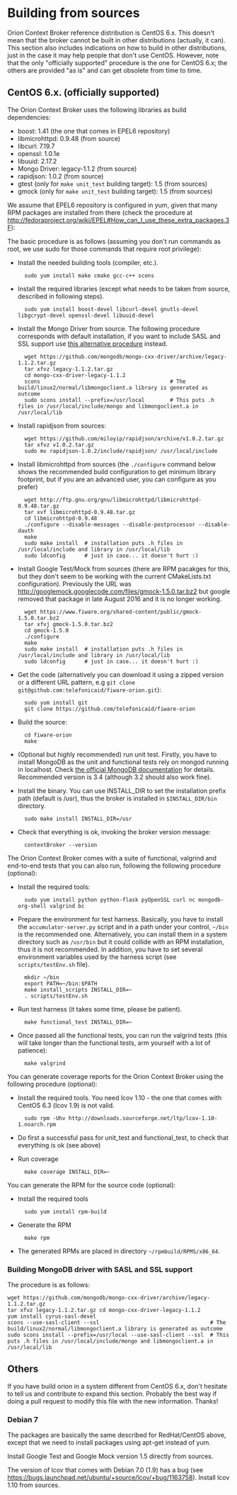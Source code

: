 # Building from sources

Orion Context Broker reference distribution is CentOS 6.x. This doesn't mean that the broker cannot be built in other distributions (actually, it can). This section also includes indications on how to build in other distributions, just in the case it may help people that don't use CentOS. However, note that the only "officially supported" procedure is the one for CentOS 6.x; the others are provided "as is" and can get obsolete from time to time.

## CentOS 6.x. (officially supported)

The Orion Context Broker uses the following libraries as build dependencies:

* boost: 1.41 (the one that comes in EPEL6 repository)
* libmicrohttpd: 0.9.48 (from source)
* libcurl: 7.19.7
* openssl: 1.0.1e
* libuuid: 2.17.2
* Mongo Driver: legacy-1.1.2 (from source)
* rapidjson: 1.0.2 (from source)
* gtest (only for `make unit_test` building target): 1.5 (from sources)
* gmock (only for `make unit_test` building target): 1.5 (from sources)

We assume that EPEL6 repository is configured in yum, given that many RPM packages are installed from there
(check the procedure at http://fedoraproject.org/wiki/EPEL#How_can_I_use_these_extra_packages.3F):

The basic procedure is as follows (assuming you don't run commands as root, we use sudo for those
commands that require root privilege):

* Install the needed building tools (compiler, etc.).

        sudo yum install make cmake gcc-c++ scons

* Install the required libraries (except what needs to be taken from source, described in following steps).

        sudo yum install boost-devel libcurl-devel gnutls-devel libgcrypt-devel openssl-devel libuuid-devel

* Install the Mongo Driver from source. The following procedure corresponds with default installation, if you
  want to include SASL and SSL support use [this alternative procedure](#building-mongodb-driver-with-sasl-and-ssl-support) 
  instead.

        wget https://github.com/mongodb/mongo-cxx-driver/archive/legacy-1.1.2.tar.gz
        tar xfvz legacy-1.1.2.tar.gz
        cd mongo-cxx-driver-legacy-1.1.2
        scons                                         # The build/linux2/normal/libmongoclient.a library is generated as outcome
        sudo scons install --prefix=/usr/local        # This puts .h files in /usr/local/include/mongo and libmongoclient.a in /usr/local/lib

* Install rapidjson from sources:

        wget https://github.com/miloyip/rapidjson/archive/v1.0.2.tar.gz
        tar xfvz v1.0.2.tar.gz
        sudo mv rapidjson-1.0.2/include/rapidjson/ /usr/local/include

* Install libmicrohttpd from sources (the `./configure` command below shows the recommended build configuration to get minimum library footprint, but if you are an advanced user, you can configure as you prefer)

        wget http://ftp.gnu.org/gnu/libmicrohttpd/libmicrohttpd-0.9.48.tar.gz
        tar xvf libmicrohttpd-0.9.48.tar.gz
        cd libmicrohttpd-0.9.48
        ./configure --disable-messages --disable-postprocessor --disable-dauth
        make
        sudo make install  # installation puts .h files in /usr/local/include and library in /usr/local/lib
        sudo ldconfig      # just in case... it doesn't hurt :)

* Install Google Test/Mock from sources (there are RPM pacakges for this, but they don't seem to be working with the current CMakeLists.txt configuration). Previously the URL was http://googlemock.googlecode.com/files/gmock-1.5.0.tar.bz2 but google removed that package in late August 2016 and it is no longer working.

        wget https://www.fiware.org/shared-content/public/gmock-1.5.0.tar.bz2
        tar xfvj gmock-1.5.0.tar.bz2
        cd gmock-1.5.0
        ./configure
        make
        sudo make install  # installation puts .h files in /usr/local/include and library in /usr/local/lib
        sudo ldconfig      # just in case... it doesn't hurt :)

* Get the code (alternatively you can download it using a zipped version or a different URL pattern, e.g `git clone git@github.com:telefonicaid/fiware-orion.git`):

        sudo yum install git
        git clone https://github.com/telefonicaid/fiware-orion

* Build the source:

        cd fiware-orion
        make

* (Optional but highly recommended) run unit test. Firstly, you have to install MongoDB as the unit and functional tests
rely on mongod running in localhost. Check [the official MongoDB documentation](https://docs.mongodb.com/manual/tutorial/install-mongodb-on-red-hat/)
for details. Recommended version is 3.4 (although 3.2 should also work fine).

* Install the binary. You can use INSTALL_DIR to set the installation prefix path (default is /usr), thus the broker is installed in `$INSTALL_DIR/bin` directory.

        sudo make install INSTALL_DIR=/usr

* Check that everything is ok, invoking the broker version message:

        contextBroker --version

The Orion Context Broker comes with a suite of functional, valgrind and end-to-end tests that you can also run, following the following procedure (optional):

* Install the required tools:

        sudo yum install python python-flask pyOpenSSL curl nc mongodb-org-shell valgrind bc

* Prepare the environment for test harness. Basically, you have to install the `accumulator-server.py` script and in a path under your control, `~/bin` is the recommended one. Alternatively, you can install them in a system directory such as `/usr/bin` but it could collide with an RPM installation, thus it is not recommended. In addition, you have to set several environment variables used by the harness script (see `scripts/testEnv.sh` file).

        mkdir ~/bin
        export PATH=~/bin:$PATH
        make install_scripts INSTALL_DIR=~
        . scripts/testEnv.sh

* Run test harness (it takes some time, please be patient).

        make functional_test INSTALL_DIR=~

* Once passed all the functional tests, you can run the valgrind tests (this will take longer than the functional tests, arm yourself with a lot of patience):

        make valgrind

You can generate coverage reports for the Orion Context Broker using the following procedure (optional):

* Install the required tools. You need lcov 1.10 - the one that comes with CentOS 6.3 (lcov 1.9) is not valid.

        sudo rpm -Uhv http://downloads.sourceforge.net/ltp/lcov-1.10-1.noarch.rpm

* Do first a successful pass for unit_test and functional_test, to check that everything is ok (see above)

* Run coverage

        make coverage INSTALL_DIR=~

You can generate the RPM for the source code (optional):

* Install the required tools

        sudo yum install rpm-build

* Generate the RPM

        make rpm

* The generated RPMs are placed in directory `~/rpmbuild/RPMS/x86_64`.

### Building MongoDB driver with SASL and SSL support

The procedure is as follows:

```
wget https://github.com/mongodb/mongo-cxx-driver/archive/legacy-1.1.2.tar.gz
tar xfvz legacy-1.1.2.tar.gz cd mongo-cxx-driver-legacy-1.1.2
yum install cyrus-sasl-devel
scons --use-sasl-client --ssl                                   # The build/linux2/normal/libmongoclient.a library is generated as outcome
sudo scons install --prefix=/usr/local --use-sasl-client --ssl  # This puts .h files in /usr/local/include/mongo and libmongoclient.a in /usr/local/lib
```

## Others

If you have build orion in a system different from CentOS 6.x, don't hesitate to tell us and contribute to expand this section. Probably the best way if doing a pull request to modify this file with the new information. Thanks!

### Debian 7

The packages are basically the same described for RedHat/CentOS above, except that we need to install packages using apt-get instead of yum.

Install Google Test and Google Mock version 1.5 directly from sources.

The version of lcov that comes with Debian 7.0 (1.9) has a bug (see https://bugs.launchpad.net/ubuntu/+source/lcov/+bug/1163758). Install lcov 1.10 from sources.
